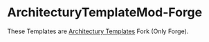 # ArchitecturyTemplateMod-Forge

These Templates are [Architectury Templates](https://github.com/architectury/architectury-templates) Fork (Only Forge).
